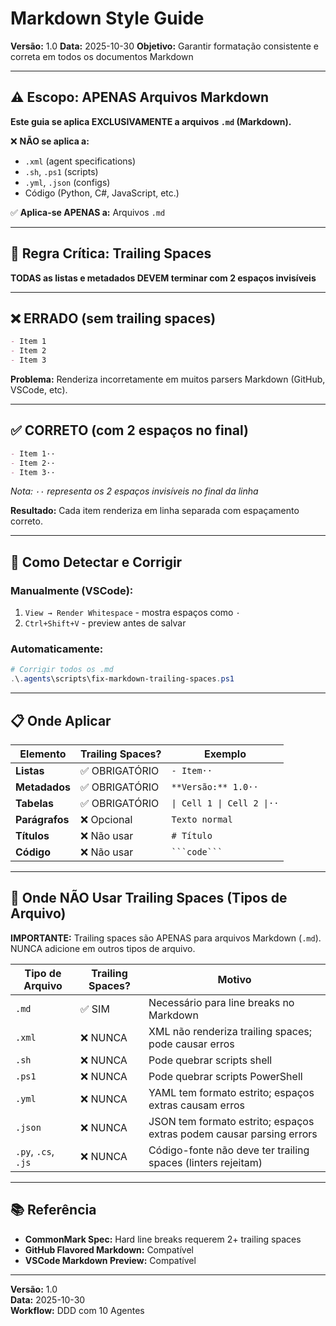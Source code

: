 # Markdown Style Guide

**Versão:** 1.0
**Data:** 2025-10-30
**Objetivo:** Garantir formatação consistente e correta em todos os documentos Markdown

---

## ⚠️ Escopo: APENAS Arquivos Markdown

**Este guia se aplica EXCLUSIVAMENTE a arquivos `.md` (Markdown).**

❌ **NÃO se aplica a:**
- `.xml` (agent specifications)
- `.sh`, `.ps1` (scripts)
- `.yml`, `.json` (configs)
- Código (Python, C#, JavaScript, etc.)

✅ **Aplica-se APENAS a:** Arquivos `.md`

---

## 🚨 Regra Crítica: Trailing Spaces

**TODAS as listas e metadados DEVEM terminar com 2 espaços invisíveis**

---

## ❌ ERRADO (sem trailing spaces)

```markdown
- Item 1  
- Item 2  
- Item 3  
```

**Problema:** Renderiza incorretamente em muitos parsers Markdown (GitHub, VSCode, etc).  

---

## ✅ CORRETO (com 2 espaços no final)

```markdown
- Item 1··  
- Item 2··  
- Item 3··  
```

*Nota: `··` representa os 2 espaços invisíveis no final da linha*

**Resultado:** Cada item renderiza em linha separada com espaçamento correto.  

---

## 🔧 Como Detectar e Corrigir

### Manualmente (VSCode):
1. `View → Render Whitespace` - mostra espaços como `·`
2. `Ctrl+Shift+V` - preview antes de salvar

### Automaticamente:
```powershell
# Corrigir todos os .md
.\.agents\scripts\fix-markdown-trailing-spaces.ps1
```

---

## 📋 Onde Aplicar

| Elemento | Trailing Spaces? | Exemplo |
|----------|------------------|---------|
| **Listas** | ✅ OBRIGATÓRIO | `- Item··` |
| **Metadados** | ✅ OBRIGATÓRIO | `**Versão:** 1.0··` |
| **Tabelas** | ✅ OBRIGATÓRIO | `\| Cell 1 \| Cell 2 \|··` |
| **Parágrafos** | ❌ Opcional | `Texto normal` |
| **Títulos** | ❌ Não usar | `# Título` |
| **Código** | ❌ Não usar | ` ```code``` ` |

---

## 🚫 Onde NÃO Usar Trailing Spaces (Tipos de Arquivo)

**IMPORTANTE:** Trailing spaces são APENAS para arquivos Markdown (`.md`). NUNCA adicione em outros tipos de arquivo.

| Tipo de Arquivo | Trailing Spaces? | Motivo |
|----------------|------------------|---------|
| `.md` | ✅ SIM | Necessário para line breaks no Markdown |
| `.xml` | ❌ NUNCA | XML não renderiza trailing spaces; pode causar erros |
| `.sh` | ❌ NUNCA | Pode quebrar scripts shell |
| `.ps1` | ❌ NUNCA | Pode quebrar scripts PowerShell |
| `.yml` | ❌ NUNCA | YAML tem formato estrito; espaços extras causam erros |
| `.json` | ❌ NUNCA | JSON tem formato estrito; espaços extras podem causar parsing errors |
| `.py`, `.cs`, `.js` | ❌ NUNCA | Código-fonte não deve ter trailing spaces (linters rejeitam) |

---

## 📚 Referência

- **CommonMark Spec:** Hard line breaks requerem 2+ trailing spaces  
- **GitHub Flavored Markdown:** Compatível  
- **VSCode Markdown Preview:** Compatível  

---

**Versão:** 1.0  
**Data:** 2025-10-30  
**Workflow:** DDD com 10 Agentes  
